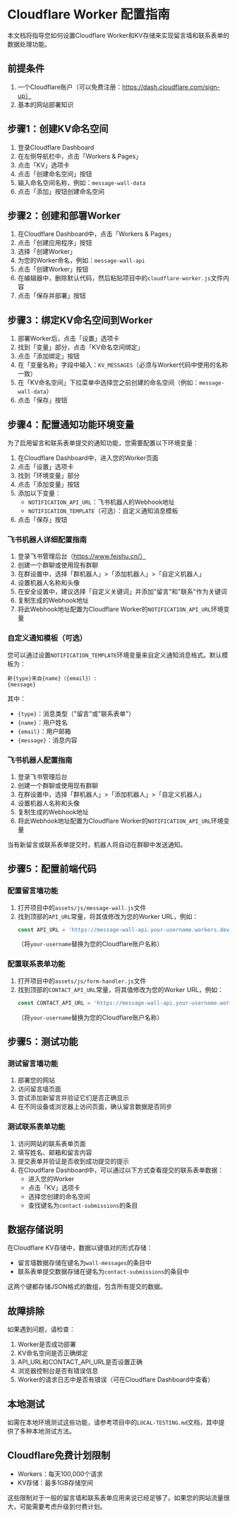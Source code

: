 # Cloudflare Worker 配置指南

本文档将指导您如何设置Cloudflare Worker和KV存储来实现留言墙和联系表单的数据处理功能。

## 前提条件

1. 一个Cloudflare账户（可以免费注册：https://dash.cloudflare.com/sign-up）
2. 基本的网站部署知识

## 步骤1：创建KV命名空间

1. 登录Cloudflare Dashboard
2. 在左侧导航栏中，点击「Workers & Pages」
3. 点击「KV」选项卡
4. 点击「创建命名空间」按钮
5. 输入命名空间名称，例如：`message-wall-data`
6. 点击「添加」按钮创建命名空间

## 步骤2：创建和部署Worker

1. 在Cloudflare Dashboard中，点击「Workers & Pages」
2. 点击「创建应用程序」按钮
3. 选择「创建Worker」
4. 为您的Worker命名，例如：`message-wall-api`
5. 点击「创建Worker」按钮
6. 在编辑器中，删除默认代码，然后粘贴项目中的`cloudflare-worker.js`文件内容
7. 点击「保存并部署」按钮

## 步骤3：绑定KV命名空间到Worker

1. 部署Worker后，点击「设置」选项卡
2. 找到「变量」部分，点击「KV命名空间绑定」
3. 点击「添加绑定」按钮
4. 在「变量名称」字段中输入：`KV_MESSAGES`（必须与Worker代码中使用的名称一致）
5. 在「KV命名空间」下拉菜单中选择您之前创建的命名空间（例如：`message-wall-data`）
6. 点击「保存」按钮

## 步骤4：配置通知功能环境变量

为了启用留言和联系表单提交的通知功能，您需要配置以下环境变量：

1. 在Cloudflare Dashboard中，进入您的Worker页面
2. 点击「设置」选项卡
3. 找到「环境变量」部分
4. 点击「添加变量」按钮
5. 添加以下变量：
   - `NOTIFICATION_API_URL`：飞书机器人的Webhook地址
   - `NOTIFICATION_TEMPLATE`（可选）：自定义通知消息模板
6. 点击「保存」按钮

### 飞书机器人详细配置指南

1. 登录飞书管理后台（https://www.feishu.cn/）
2. 创建一个群聊或使用现有群聊
3. 在群设置中，选择「群机器人」>「添加机器人」>「自定义机器人」
4. 设置机器人名称和头像
5. 在安全设置中，建议选择「自定义关键词」并添加"留言"和"联系"作为关键词
6. 复制生成的Webhook地址
7. 将此Webhook地址配置为Cloudflare Worker的`NOTIFICATION_API_URL`环境变量

### 自定义通知模板（可选）

您可以通过设置`NOTIFICATION_TEMPLATE`环境变量来自定义通知消息格式。默认模板为：

```
新{type}来自{name}（{email}）:
{message}
```

其中：
- `{type}`：消息类型（"留言"或"联系表单"）
- `{name}`：用户姓名
- `{email}`：用户邮箱
- `{message}`：消息内容

### 飞书机器人配置指南

1. 登录飞书管理后台
2. 创建一个群聊或使用现有群聊
3. 在群设置中，选择「群机器人」>「添加机器人」>「自定义机器人」
4. 设置机器人名称和头像
5. 复制生成的Webhook地址
6. 将此Webhook地址配置为Cloudflare Worker的`NOTIFICATION_API_URL`环境变量

当有新留言或联系表单提交时，机器人将自动在群聊中发送通知。

## 步骤5：配置前端代码

### 配置留言墙功能

1. 打开项目中的`assets/js/message-wall.js`文件
2. 找到顶部的`API_URL`常量，将其值修改为您的Worker URL，例如：
   ```javascript
   const API_URL = 'https://message-wall-api.your-username.workers.dev/api/messages';
   ```
   （将`your-username`替换为您的Cloudflare账户名称）

### 配置联系表单功能

1. 打开项目中的`assets/js/form-handler.js`文件
2. 找到顶部的`CONTACT_API_URL`常量，将其值修改为您的Worker URL，例如：
   ```javascript
   const CONTACT_API_URL = 'https://message-wall-api.your-username.workers.dev/api/contact';
   ```
   （将`your-username`替换为您的Cloudflare账户名称）

## 步骤5：测试功能

### 测试留言墙功能

1. 部署您的网站
2. 访问留言墙页面
3. 尝试添加新留言并验证它们是否正确显示
4. 在不同设备或浏览器上访问页面，确认留言数据是否同步

### 测试联系表单功能

1. 访问网站的联系表单页面
2. 填写姓名、邮箱和留言内容
3. 提交表单并验证是否收到成功提交的提示
4. 在Cloudflare Dashboard中，可以通过以下方式查看提交的联系表单数据：
   - 进入您的Worker
   - 点击「KV」选项卡
   - 选择您创建的命名空间
   - 查找键名为`contact-submissions`的条目

## 数据存储说明

在Cloudflare KV存储中，数据以键值对的形式存储：

- 留言墙数据存储在键名为`wall-messages`的条目中
- 联系表单提交数据存储在键名为`contact-submissions`的条目中

这两个键都存储JSON格式的数组，包含所有提交的数据。

## 故障排除

如果遇到问题，请检查：

1. Worker是否成功部署
2. KV命名空间是否正确绑定
3. API_URL和CONTACT_API_URL是否设置正确
4. 浏览器控制台是否有错误信息
5. Worker的请求日志中是否有错误（可在Cloudflare Dashboard中查看）

## 本地测试

如需在本地环境测试这些功能，请参考项目中的`LOCAL-TESTING.md`文档，其中提供了多种本地测试方法。

## Cloudflare免费计划限制

- Workers：每天100,000个请求
- KV存储：最多1GB存储空间

这些限制对于一般的留言墙和联系表单应用来说已经足够了。如果您的网站流量很大，可能需要考虑升级到付费计划。